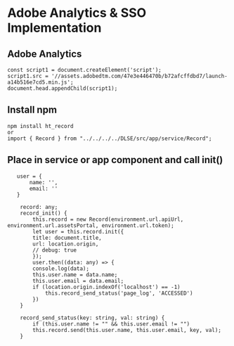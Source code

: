 # Adobe Analytics & SSO Implementation

## Adobe Analytics
    const script1 = document.createElement('script');
    script1.src = '//assets.adobedtm.com/47e3e446470b/b72afcffdbd7/launch-a14b516e7cd5.min.js';
    document.head.appendChild(script1);
## Install npm
    npm install ht_record
    or
    import { Record } from "../../../../DLSE/src/app/service/Record";

## Place in service or app component and call init()
 ```   
    user = {
        name: '',
        email: ''
    }
```
```
    record: any;
    record_init() {
        this.record = new Record(environment.url.apiUrl, environment.url.assetsPortal, environment.url.token);
        let user = this.record.init({
        title: document.title,
        url: location.origin,
        // debug: true 
        });
        user.then((data: any) => {
        console.log(data);
        this.user.name = data.name;
        this.user.email = data.email;
        if (location.origin.indexOf('localhost') == -1)
            this.record_send_status('page_log', 'ACCESSED')
        })
    }

    record_send_status(key: string, val: string) {
        if (this.user.name != "" && this.user.email != "")
        this.record.send(this.user.name, this.user.email, key, val);
    }
```